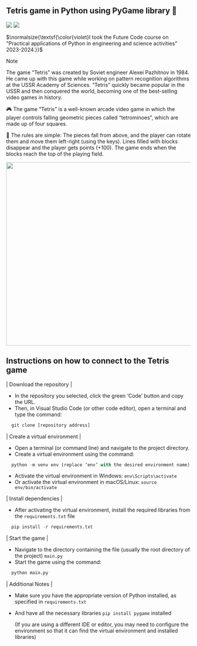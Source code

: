 ## Tetris game in Python using PyGame library 🐍

[![](https://img.shields.io/badge/github(pygame)-blueviolet?style=for-the-badge)](https://github.com/pygame)
[![](https://img.shields.io/badge/book(pygame)-green?style=for-the-badge)](https://pygame-docs.website.yandexcloud.net/tut/PygameIntro.html)


$\normalsize{\textsf{\color{violet}I took the Future Code course on "Practical applications of Python in engineering and science activities" 2023-2024.}}$


> [!NOTE]
> The game “Tetris” was created by Soviet engineer Alexei Pazhitnov in 1984. He came up with this game while working on pattern recognition algorithms at the USSR Academy of Sciences. “Tetris” quickly became popular in the USSR and then conquered the world, becoming one of the best-selling video games in history.

🎮 The game “Tetris” is a well-known arcade video game in which the player controls falling geometric pieces called “tetrominoes”, which are made up of four squares.

📝 The rules are simple:
The pieces fall from above, and the player can rotate them and move them left-right (using the keys). Lines filled with blocks disappear and the player gets points (+100). The game ends when the blocks reach the top of the playing field.

<img src="https://i.ibb.co/vqNHvJY/2024-11-03-035445-1.png" width="700" height="500">

## Instructions on how to connect to the Tetris game

| Download the repository |

* In the repository you selected, click the green ‘Code’ button and copy the URL.
* Then, in Visual Studio Code (or other code editor), open a terminal and type the command:
  
```python
  git clone [repository address]
```

| Create a virtual environment |

* Open a terminal (or command line) and navigate to the project directory.
* Create a virtual environment using the command:
  
```python
  python -m venv env (replace ‘env’ with the desired environment name)
```

* Activate the virtual environment in Windows: `env\Scripts\activate`
* Or activate the virtual environment in macOS/Linux: `source env/bin/activate`
  
| Install dependencies |

* After activating the virtual environment, install the required libraries from the `requirements.txt` file
 
```python
  pip install -r requirements.txt
```

| Start the game |

* Navigate to the directory containing the file (usually the root directory of the project) `main.py`
* Start the game using the command:
  
```python
  python main.py
```

| Additional Notes |
  
* Make sure you have the appropriate version of Python installed, as specified in `requirements.txt`
* And have all the necessary libraries `pip install pygame` installed
  
  (If you are using a different IDE or editor, you may need to configure the environment so that it can find the virtual environment and installed libraries)
